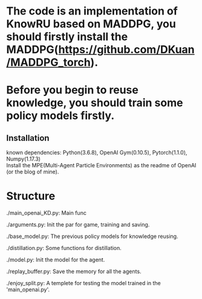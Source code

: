 # The code is an implementation of KnowRU based on MADDPG, you should firstly install the MADDPG(https://github.com/DKuan/MADDPG_torch). 
# Before you begin to reuse knowledge, you should train some policy models firstly.

## Installation
known dependencies: Python(3.6.8), OpenAI Gym(0.10.5), Pytorch(1.1.0), Numpy(1.17.3)    
Install the MPE(Multi-Agent Particle Environments) as the readme of OpenAI (or the blog of mine).    

# Structure
./main_openai_KD.py: Main func

./arguments.py: Init the par for game, training and saving.

./base_model.py: The previous policy models for knowledge reusing.

./distillation.py: Some functions for distillation.

./model.py: Init the model for the agent.

./replay_buffer.py: Save the memory for all the agents.

./enjoy_split.py: A templete for testing the model trained in the 'main_openai.py'.
